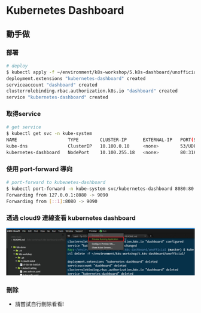 # Kubernetes Dashboard

## 動手做

### 部署
```bash
# deploy
$ kubectl apply -f ~/environment/k8s-workshop/5.k8s-dashboard/unofficial/
deployment.extensions "kubernetes-dashboard" created
serviceaccount "dashboard" created
clusterrolebinding.rbac.authorization.k8s.io "dashboard" created
service "kubernetes-dashboard" created
```

### 取得service
```bash
# get service
$ kubectl get svc -n kube-system
NAME                   TYPE        CLUSTER-IP      EXTERNAL-IP   PORT(S)         AGE
kube-dns               ClusterIP   10.100.0.10     <none>        53/UDP,53/TCP   22h
kubernetes-dashboard   NodePort    10.100.255.18   <none>        80:31634/TCP    27s
```

### 使用 port-forward 導向
```bash
# port-forward to kubenetes-dashboard
$ kubectl port-forward -n kube-system svc/kubernetes-dashboard 8080:80
Forwarding from 127.0.0.1:8080 -> 9090
Forwarding from [::1]:8080 -> 9090

```

### 透過 cloud9 連線查看 kubernetes dashboard

![](cloud9-preview-app.png)


### 刪除

-  請嘗試自行刪除看看!